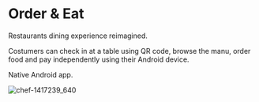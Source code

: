 # Order & Eat
Restaurants dining experience reimagined.

Costumers can check in at a table using QR code, browse the manu, order food and pay independently using their Android device.

Native Android app.   

![chef-1417239_640](https://user-images.githubusercontent.com/44750316/68339617-96794300-00ed-11ea-9cdd-ababf2a4364f.png)
